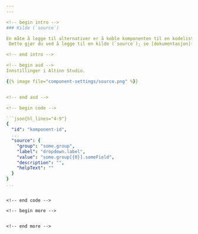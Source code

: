 ```yaml
---
---

<!-- begin intro -->
### Kilde (`source`)

En måte å legge til alternativer er å koble komponenten til en kodeliste basert på skjemadata lagret i selve appen.
 Dette gjør du ved å legge til en kilde (`source`); se [dokumentasjon](/nb/app/development/data/options/repeating-group-codelists/) for hvordan dette konfigureres.

<!-- end intro -->

<!-- begin asd -->
Innstillinger i Altinn Studio.

{{% image file="component-settings/source.png" %}}


<!-- end asd -->

<!-- begin code -->

```json{hl_lines="4-9"}
{
  "id": "komponent-id",
  ...
  "source": {
    "group": "some.group",
    "label": "dropdown.label",
    "value": "some.group[{0}].someField",
    "description": "",
    "helpText": ""
  }
}
...
```

```

<!-- end code -->

<!-- begin more -->


<!-- end more -->